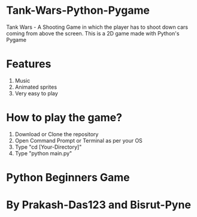 # Tank-Wars-Python-Pygame
Tank Wars - A Shooting Game in which the player has to shoot down cars coming from above the screen. This is a 2D game made with Python's Pygame
# Features
1) Music
2) Animated sprites
3) Very easy to play
# How to play the game?
1) Download or Clone the repository
2) Open Command Prompt or Terminal as per your OS
3) Type "cd [Your-Directory]"
4) Type "python main.py"
# Python Beginners Game
# By Prakash-Das123 and Bisrut-Pyne

